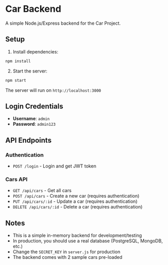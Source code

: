 # Car Backend

A simple Node.js/Express backend for the Car Project.

## Setup

1. Install dependencies:
```bash
npm install
```

2. Start the server:
```bash
npm start
```

The server will run on `http://localhost:3000`

## Login Credentials

- **Username**: `admin`
- **Password**: `admin123`

## API Endpoints

### Authentication
- `POST /login` - Login and get JWT token

### Cars API
- `GET /api/cars` - Get all cars
- `POST /api/cars` - Create a new car (requires authentication)
- `PUT /api/cars/:id` - Update a car (requires authentication)
- `DELETE /api/cars/:id` - Delete a car (requires authentication)

## Notes

- This is a simple in-memory backend for development/testing
- In production, you should use a real database (PostgreSQL, MongoDB, etc.)
- Change the `SECRET_KEY` in `server.js` for production
- The backend comes with 2 sample cars pre-loaded

